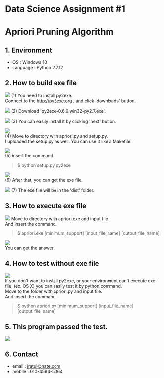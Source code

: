 # Data Science Assignment #1  
# Apriori Pruning Algorithm

## 1. Environment
* OS : Windows 10
* Language : Python 2.7.12 

## 2. How to build exe file

![](pic/01.jpg)
(1) You need to install py2exe.  
Connect to the http://py2exe.org , and click 'downloads' button.  
  
![](pic/02.jpg)
(2) Download 'py2exe-0.6.9.win32-py2.7.exe'.  
  
![](pic/03.jpg)
(3) You can easily install it by clicking 'next' button.  

![](pic/04.jpg)  
(4) Move to directory with apriori.py and setup.py.  
I uploaded the setup.py as well. You can use it like a Makefile.  

![](pic/05.jpg)  
(5) insert the command.  

> $ python setup.py py2exe  

![](pic/06.jpg)  
(6) After that, you can get the exe file.

![](pic/07.jpg)
(7) The exe file will be in the 'dist' folder.


## 3. How to execute exe file
![](pic/08.jpg)
Move to directory with apriori.exe and input file.  
And insert the command.

> $ apriori.exe [minimum\_support] [input\_file\_name] [output\_file\_name]  

![](pic/09.jpg)  
You can get the answer.  


## 4. How to test without exe file  
![](pic/10.jpg)  
If you don't want to install py2exe, or your environment can't execute exe file, (ex. OS X) you can easily test it by python command.  
Move to the folder with apriori.py and input file.  
And insert the command.  

> $ python apriori.py [minimum\_support] [input\_file\_name] [output\_file\_name]  


## 5. This program passed the test.
![](pic/11.jpg)  

## 6. Contact  
* email : jratul@nate.com
* mobile : 010-4594-5064

